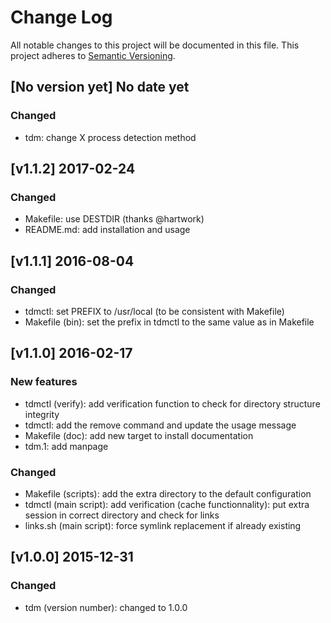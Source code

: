 # Change Log

All notable changes to this project will be documented in this file.
This project adheres to [Semantic Versioning](http://semver.org/).

## [No version yet] No date yet

### Changed

* tdm: change X process detection method

## [v1.1.2] 2017-02-24

### Changed

* Makefile: use DESTDIR (thanks @hartwork)
* README.md: add installation and usage

## [v1.1.1] 2016-08-04

### Changed

* tdmctl: set PREFIX to /usr/local (to be consistent with Makefile)
* Makefile (bin): set the prefix in tdmctl to the same value as in Makefile

## [v1.1.0] 2016-02-17

### New features

* tdmctl (verify): add verification function to check for directory structure integrity
* tdmctl: add the remove command and update the usage message
* Makefile (doc): add new target to install documentation
* tdm.1: add manpage

### Changed

* Makefile (scripts): add the extra directory to the default configuration
* tdmctl (main script): add verification
  (cache functionnality): put extra session in correct directory and check for links
* links.sh (main script): force symlink replacement if already existing

## [v1.0.0] 2015-12-31

### Changed

* tdm (version number): changed to 1.0.0
